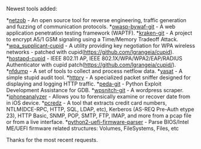 Newest tools added: 

*[netzob](http://www.netzob.org/) - An open source tool for reverse engineering, traffic generation and fuzzing of communication protocols.
*[owasp-bywaf-git](https://github.com/depasonico/OWASP-ByWaf) - A web application penetration testing framework (WAPTF). 
*[kraken-git](https://opensource.srlabs.de/projects/a51-decrypt) - A project to encrypt A5/1 GSM signaling using a Time/Memory Tradeoff Attack.
*[wpa_supplicant-cupid](https://github.com/lgrangeia/cupid) - A utility providing key negotiation for WPA wireless networks - patched with cupid(https://github.com/lgrangeia/cupid).
*[hostapd-cupid](https://github.com/lgrangeia/cupid) - IEEE 802.11 AP, IEEE 802.1X/WPA/WPA2/EAP/RADIUS Authenticator with cupid patch(https://github.com/lgrangeia/cupid/).
*[nfdump](http://nfdump.sourceforge.net/) - A set of tools to collect and process netflow data.
*[yasat](http://yasat.sourceforge.net/) - A simple stupid audit tool.
*[httpry](http://dumpsterventures.com/jason/httpry/) - A specialized packet sniffer designed for displaying and logging HTTP traffic.
*[peda-git](https://github.com/longld/peda) - Python Exploit Development Assistance for GDB.
*[wpsnitch-git](https://code.google.com/p/wpsnitch/) - A wordpress scraper.
*[iphoneanalyzer](http://www.crypticbit.com/zen/products/iphoneanalyzer) - Allows you to forensically examine or recover date from in iOS device.
*[pcredz](https://github.com/lgandx/PCredz) - A tool that extracts credit card numbers, NTLM(DCE-RPC, HTTP, SQL, LDAP, etc), Kerberos (AS-REQ Pre-Auth etype 23), HTTP Basic, SNMP, POP, SMTP, FTP, IMAP, and more from a pcap file or from a live interface.
*[python2-uefi-firmware-parser](https://github.com/theopolis/uefi-firmware-parser) - Parse BIOS/Intel ME/UEFI firmware related structures: Volumes, FileSystems, Files, etc

Thanks for the most recent requests.
